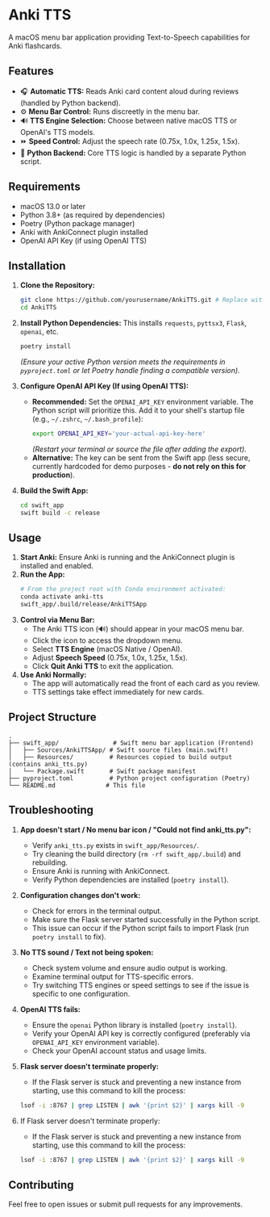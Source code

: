 # Anki TTS

A macOS menu bar application providing Text-to-Speech capabilities for Anki flashcards.

## Features

- 🎧 **Automatic TTS:** Reads Anki card content aloud during reviews (handled by Python backend).
- ⚙️ **Menu Bar Control:** Runs discreetly in the menu bar.
- 🔊 **TTS Engine Selection:** Choose between native macOS TTS or OpenAI's TTS models.
- ⏩ **Speed Control:** Adjust the speech rate (0.75x, 1.0x, 1.25x, 1.5x).
- 🐍 **Python Backend:** Core TTS logic is handled by a separate Python script.

## Requirements

- macOS 13.0 or later
- Python 3.8+ (as required by dependencies)
- Poetry (Python package manager)
- Anki with AnkiConnect plugin installed
- OpenAI API Key (if using OpenAI TTS)

## Installation

1.  **Clone the Repository:**
    ```bash
    git clone https://github.com/yourusername/AnkiTTS.git # Replace with your repo URL
    cd AnkiTTS
    ```

2.  **Install Python Dependencies:**
    This installs `requests`, `pyttsx3`, `Flask`, `openai`, etc.
    ```bash
    poetry install
    ```
    *(Ensure your active Python version meets the requirements in `pyproject.toml` or let Poetry handle finding a compatible version).*

3.  **Configure OpenAI API Key (If using OpenAI TTS):**
    *   **Recommended:** Set the `OPENAI_API_KEY` environment variable. The Python script will prioritize this. Add it to your shell's startup file (e.g., `~/.zshrc`, `~/.bash_profile`):
        ```bash
        export OPENAI_API_KEY='your-actual-api-key-here'
        ```
        *(Restart your terminal or source the file after adding the export).*
    *   **Alternative:** The key can be sent from the Swift app (less secure, currently hardcoded for demo purposes - **do not rely on this for production**).

4.  **Build the Swift App:**
    ```bash
    cd swift_app
    swift build -c release
    ```

## Usage

1.  **Start Anki:** Ensure Anki is running and the AnkiConnect plugin is installed and enabled.
2.  **Run the App:**
    ```bash
    # From the project root with Conda environment activated:
    conda activate anki-tts
    swift_app/.build/release/AnkiTTSApp
    ```
3.  **Control via Menu Bar:**
    *   The Anki TTS icon (🔊) should appear in your macOS menu bar.
    *   Click the icon to access the dropdown menu.
    *   Select **TTS Engine** (macOS Native / OpenAI).
    *   Adjust **Speech Speed** (0.75x, 1.0x, 1.25x, 1.5x).
    *   Click **Quit Anki TTS** to exit the application.
4.  **Use Anki Normally:**
    *   The app will automatically read the front of each card as you review.
    *   TTS settings take effect immediately for new cards.

## Project Structure

```
.
├── swift_app/               # Swift menu bar application (Frontend)
│   ├── Sources/AnkiTTSApp/ # Swift source files (main.swift)
│   ├── Resources/          # Resources copied to build output (contains anki_tts.py)
│   └── Package.swift       # Swift package manifest
├── pyproject.toml          # Python project configuration (Poetry)
└── README.md              # This file
```

## Troubleshooting

1.  **App doesn't start / No menu bar icon / "Could not find anki_tts.py":**
    *   Verify `anki_tts.py` exists in `swift_app/Resources/`.
    *   Try cleaning the build directory (`rm -rf swift_app/.build`) and rebuilding.
    *   Ensure Anki is running with AnkiConnect.
    *   Verify Python dependencies are installed (`poetry install`).
2.  **Configuration changes don't work:**
    *   Check for errors in the terminal output.
    *   Make sure the Flask server started successfully in the Python script.
    *   This issue can occur if the Python script fails to import Flask (run `poetry install` to fix).
3.  **No TTS sound / Text not being spoken:**
    *   Check system volume and ensure audio output is working.
    *   Examine terminal output for TTS-specific errors.
    *   Try switching TTS engines or speed settings to see if the issue is specific to one configuration.
4.  **OpenAI TTS fails:**
    *   Ensure the `openai` Python library is installed (`poetry install`).
    *   Verify your OpenAI API key is correctly configured (preferably via `OPENAI_API_KEY` environment variable).
    *   Check your OpenAI account status and usage limits.
5.  **Flask server doesn't terminate properly:**
    *   If the Flask server is stuck and preventing a new instance from starting, use this command to kill the process:
    ```bash
    lsof -i :8767 | grep LISTEN | awk '{print $2}' | xargs kill -9
    ```

4. If Flask server doesn't terminate properly:
   - If the Flask server is stuck and preventing a new instance from starting, use this command to kill the process:
   ```bash
   lsof -i :8767 | grep LISTEN | awk '{print $2}' | xargs kill -9
   ```

## Contributing

Feel free to open issues or submit pull requests for any improvements. 
